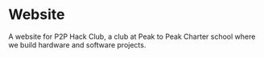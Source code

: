 # Website

A website for P2P Hack Club, a club at Peak to Peak Charter school where we build hardware and software projects. 
